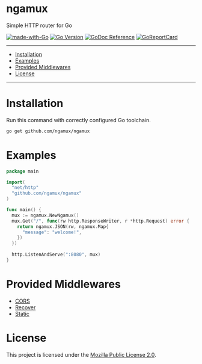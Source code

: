 # ngamux
Simple HTTP router for Go

[![made-with-Go](https://img.shields.io/badge/Made%20with-Go-1f425f.svg)](http://golang.org)
[![Go Version](https://img.shields.io/github/go-mod/go-version/ngamux/ngamux.svg)](https://github.com/ngamux/ngamux)
[![GoDoc Reference](https://img.shields.io/badge/godoc-reference-blue.svg)](https://pkg.go.dev/github.com/ngamux/ngamux)
[![GoReportCard](https://goreportcard.com/badge/github.com/ngamux/ngamux)](https://goreportcard.com/report/github.com/ngamux/ngamux)

---

* [Installation](#installation)
* [Examples](#examples)
* [Provided Middlewares](#provided-middlewares)
* [License](#license)

---

# Installation
Run this command with correctly configured Go toolchain.
```bash
go get github.com/ngamux/ngamux
```

# Examples
```go
package main

import(
  "net/http"
  "github.com/ngamux/ngamux"
)

func main() {
  mux := ngamux.NewNgamux()
  mux.Get("/", func(rw http.ResponseWriter, r *http.Request) error {
    return ngamux.JSON(rw, ngamux.Map{
      "message": "welcome!",
    })
  })
  
  http.ListenAndServe(":8080", mux)
}
```

# Provided Middlewares
* [CORS](https://github.com/ngamux/middleware/tree/master/cors)
* [Recover](https://github.com/ngamux/middleware/tree/master/recover)
* [Static](https://github.com/ngamux/middleware/tree/master/static)

# License
This project is licensed under the [Mozilla Public License 2.0](https://github.com/ngamux/ngamux/blob/master/LICENSE).
